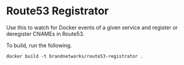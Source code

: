 Route53 Registrator
===================

Use this to watch for Docker events of a given service and register or deregister CNAMEs in Route53.

To build, run the following.

```
docker build -t brandnetworks/route53-registrator .
```

